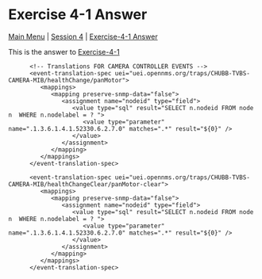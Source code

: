 # Exercise 4-1 Answer

[Main Menu](../README.md) | [Session 4](../session4/README.md) | [Exercise-4-1 Answer](../session4/Exercise4-1-answer.md)

This is the answer to [Exercise-4-1](../session4/Exercise-4-1.md)

```
      <!-- Translations FOR CAMERA CONTROLLER EVENTS -->
      <event-translation-spec uei="uei.opennms.org/traps/CHUBB-TVBS-CAMERA-MIB/healthChange/panMotor">
         <mappings>
            <mapping preserve-snmp-data="false">
               <assignment name="nodeid" type="field">
                  <value type="sql" result="SELECT n.nodeid FROM node n  WHERE n.nodelabel = ? ">
                     <value type="parameter" name=".1.3.6.1.4.1.52330.6.2.7.0" matches=".*" result="${0}" />
                  </value>
               </assignment>
            </mapping>
         </mappings>
      </event-translation-spec>

      <event-translation-spec uei="uei.opennms.org/traps/CHUBB-TVBS-CAMERA-MIB/healthChangeClear/panMotor-clear">
         <mappings>
            <mapping preserve-snmp-data="false">
               <assignment name="nodeid" type="field">
                  <value type="sql" result="SELECT n.nodeid FROM node n  WHERE n.nodelabel = ? ">
                     <value type="parameter" name=".1.3.6.1.4.1.52330.6.2.7.0" matches=".*" result="${0}" />
                  </value>
               </assignment>
            </mapping>
         </mappings>
      </event-translation-spec>
      
```
